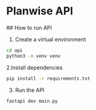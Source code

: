 # Planwise API

## How to run API

1. Create a virtual environment

```bash
cd api
python3 -m venv venv
```

2.Install dependencies

```bash
pip install -r requirements.txt
```

3. Run the API

```bash
fastapi dev main.py
```
